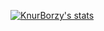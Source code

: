[![KnurBorzy's stats](https://github-readme-stats.vercel.app/api?username=KnurBorzy)](https://github.com/KnurBorzy/github-readme-stats)


<!---
KnurBorzy/KnurBorzy is a ✨ special ✨ repository because its `README.md` (this file) appears on your GitHub profile.
You can click the Preview link to take a look at your changes.
--->
